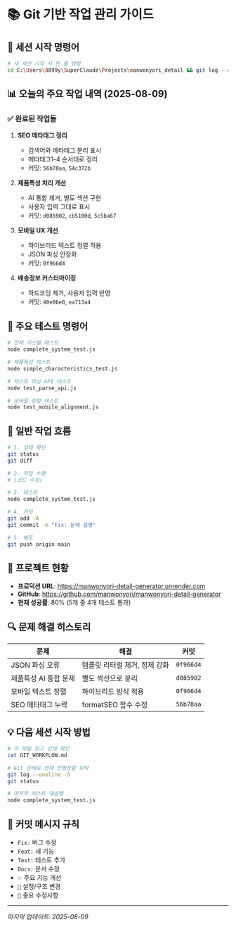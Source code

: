 # 📚 Git 기반 작업 관리 가이드

## 🚀 세션 시작 명령어
```bash
# 새 세션 시작 시 한 줄 명령
cd C:\Users\8899y\SuperClaude\Projects\manwonyori_detail && git log --oneline -10 && git status
```

## 📊 오늘의 주요 작업 내역 (2025-08-09)

### ✅ 완료된 작업들
1. **SEO 메타태그 정리** 
   - 검색어와 메타태그 분리 표시
   - 메타태그1-4 순서대로 정리
   - 커밋: `56b78aa`, `54c372b`

2. **제품특성 처리 개선**
   - AI 통합 제거, 별도 섹션 구현  
   - 사용자 입력 그대로 표시
   - 커밋: `d085902`, `cb5180d`, `5c5ba67`

3. **모바일 UX 개선**
   - 하이브리드 텍스트 정렬 적용
   - JSON 파싱 안정화
   - 커밋: `0f966d4`

4. **배송정보 커스터마이징**
   - 하드코딩 제거, 사용자 입력 반영
   - 커밋: `40e06e0`, `ea713a4`

## 🧪 주요 테스트 명령어
```bash
# 전체 시스템 테스트
node complete_system_test.js

# 제품특성 테스트
node simple_characteristics_test.js

# 텍스트 파싱 API 테스트
node test_parse_api.js

# 모바일 정렬 테스트
node test_mobile_alignment.js
```

## 🔄 일반 작업 흐름
```bash
# 1. 상태 확인
git status
git diff

# 2. 작업 수행
# (코드 수정)

# 3. 테스트
node complete_system_test.js

# 4. 커밋
git add -A
git commit -m "Fix: 문제 설명"

# 5. 배포
git push origin main
```

## 🎯 프로젝트 현황
- **프로덕션 URL**: https://manwonyori-detail-generator.onrender.com
- **GitHub**: https://github.com/manwonyori/manwonyori-detail-generator
- **현재 성공률**: 80% (5개 중 4개 테스트 통과)

## 🔍 문제 해결 히스토리
| 문제 | 해결 | 커밋 |
|------|------|------|
| JSON 파싱 오류 | 템플릿 리터럴 제거, 정제 강화 | `0f966d4` |
| 제품특성 AI 통합 문제 | 별도 섹션으로 분리 | `d085902` |
| 모바일 텍스트 정렬 | 하이브리드 방식 적용 | `0f966d4` |
| SEO 메타태그 누락 | formatSEO 함수 수정 | `56b78aa` |

## 💡 다음 세션 시작 방법
```bash
# 이 파일 읽고 상태 확인
cat GIT_WORKFLOW.md

# Git 상태로 현재 진행상황 파악  
git log --oneline -5
git status

# 마지막 테스트 재실행
node complete_system_test.js
```

## 📝 커밋 메시지 규칙
- `Fix:` 버그 수정
- `Feat:` 새 기능
- `Test:` 테스트 추가
- `Docs:` 문서 수정
- `✨` 주요 기능 개선
- `🔧` 설정/구조 변경
- `🎯` 중요 수정사항

---
*마지막 업데이트: 2025-08-09*